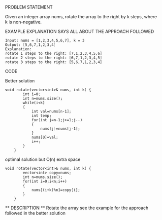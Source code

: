 PROBLEM STATEMENT 

Given an integer array nums, rotate the array to the right by k steps, where k is non-negative.

EXAMPLE EXPLANATION SAYS ALL ABOUT THE APPROACH FOLLOWED
```
Input: nums = [1,2,3,4,5,6,7], k = 3
Output: [5,6,7,1,2,3,4]
Explanation:
rotate 1 steps to the right: [7,1,2,3,4,5,6]
rotate 2 steps to the right: [6,7,1,2,3,4,5]
rotate 3 steps to the right: [5,6,7,1,2,3,4]
```

CODE

Better solution

```
void rotate(vector<int>& nums, int k) {
        int i=0;
        int n=nums.size();
        while(i<k)
        {
            int val=nums[n-1];
            int temp;
            for(int j=n-1;j>=1;j--)
            {
                nums[j]=nums[j-1];
            }
            nums[0]=val;
            i++;
        }
    }

```
optimal solution but O(n) extra space 

```
void rotate(vector<int>& nums, int k) {
        vector<int> copy=nums;
        int n=nums.size();
        for(int i=0;i<n;i++)
        {
            nums[(i+k)%n]=copy[i];
        }
    }
```

** DESCRIPTION **
Rotate the array see the example for the approach followed in the better solution 

